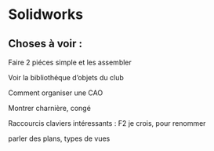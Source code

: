 # Solidworks

## Choses à voir : 

Faire 2 piéces simple et les assembler

Voir la bibliothéque d’objets du club

Comment organiser une CAO

Montrer charnière, congé

Raccourcis claviers intéressants :
F2 je crois, pour renommer

parler des plans, types de vues

